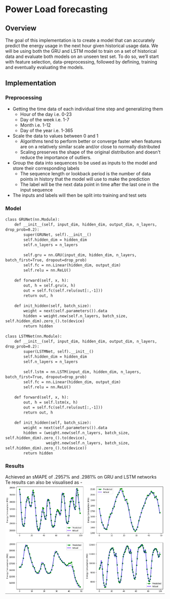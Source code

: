 # Power Load forecasting

## Overview
The goal of this implementation is to create a model that can accurately predict the energy usage in the next hour given historical usage data. We will be using both the GRU and LSTM model to train on a set of historical data and evaluate both models on an unseen test set. To do so, we’ll start with feature selection, data-preprocessing, followed by defining, training and eventually evaluating the models.

## Implementation

### Preprocessing
* Getting the time data of each individual time step and generalizing them
    * Hour of the day i.e. 0-23
    * Day of the week i.e. 1-7
    * Month i.e. 1-12
    * Day of the year i.e. 1-365
* Scale the data to values between 0 and 1
    * Algorithms tend to perform better or converge faster when features are on a relatively similar scale and/or close to normally distributed
    * Scaling preserves the shape of the original distribution and doesn't reduce the importance of outliers.
* Group the data into sequences to be used as inputs to the model and store their corresponding labels
    * The sequence length or lookback period is the number of data points in history that the model will use to make the prediction
    * The label will be the next data point in time after the last one in the input sequence
* The inputs and labels will then be split into training and test sets

### Model
 ```
 class GRUNet(nn.Module):
     def __init__(self, input_dim, hidden_dim, output_dim, n_layers, drop_prob=0.2):
         super(GRUNet, self).__init__()
         self.hidden_dim = hidden_dim
         self.n_layers = n_layers

         self.gru = nn.GRU(input_dim, hidden_dim, n_layers, batch_first=True, dropout=drop_prob)
         self.fc = nn.Linear(hidden_dim, output_dim)
         self.relu = nn.ReLU()

     def forward(self, x, h):
         out, h = self.gru(x, h)
         out = self.fc(self.relu(out[:,-1]))
         return out, h

     def init_hidden(self, batch_size):
         weight = next(self.parameters()).data
         hidden = weight.new(self.n_layers, batch_size, self.hidden_dim).zero_().to(device)
         return hidden

 class LSTMNet(nn.Module):
     def __init__(self, input_dim, hidden_dim, output_dim, n_layers, drop_prob=0.2):
         super(LSTMNet, self).__init__()
         self.hidden_dim = hidden_dim
         self.n_layers = n_layers

         self.lstm = nn.LSTM(input_dim, hidden_dim, n_layers, batch_first=True, dropout=drop_prob)
         self.fc = nn.Linear(hidden_dim, output_dim)
         self.relu = nn.ReLU()

     def forward(self, x, h):
         out, h = self.lstm(x, h)
         out = self.fc(self.relu(out[:,-1]))
         return out, h

     def init_hidden(self, batch_size):
         weight = next(self.parameters()).data
         hidden = (weight.new(self.n_layers, batch_size, self.hidden_dim).zero_().to(device),
                   weight.new(self.n_layers, batch_size, self.hidden_dim).zero_().to(device))
         return hidden
 ```
### Results
Achieved an sMAPE of .2957% and .2981% on GRU and LSTM networks
<br> Te results can also be visualised as -
![result visualisation](https://github.com/AnunayGupta/Smart-Load-Forecasting/blob/3e5692a687a1c4c0b8ab563b480b88d90f7c090f/Static/Screenshot%202021-07-19%20at%201.13.20%20AM.png)

